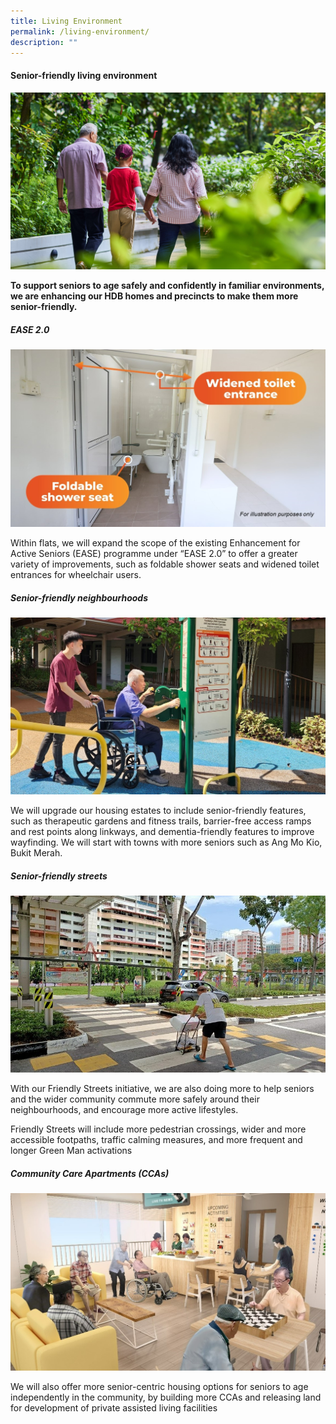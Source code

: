 ```yaml
---
title: Living Environment
permalink: /living-environment/
description: ""
---
```

#### Senior-friendly living environment ####

![](/images/living%20environment%20banner%20(2).jpg)

**To support seniors to age safely and confidently in familiar environments, we are enhancing  our HDB homes and precincts to make them more senior-friendly.**

##### EASE 2.0 #####

![](/images/ease-2.jpg)

Within flats, we will expand the scope of the existing Enhancement for Active Seniors (EASE) programme under “EASE 2.0” to offer a greater variety of improvements, such as foldable shower seats and widened toilet entrances for wheelchair users.

##### Senior-friendly neighbourhoods #####

![](/images/seniorfriendly%20(2).jpg)

We will upgrade our housing estates to include senior-friendly features, such as therapeutic gardens and fitness trails, barrier-free access ramps and rest points along linkways, and dementia-friendly features to improve wayfinding. We will start with towns with more seniors such as Ang Mo Kio, Bukit Merah.

##### Senior-friendly streets #####

![](/images/streets2%20(2).jpg)

With our Friendly Streets initiative, we are also doing more to help seniors and the wider community commute more safely around their neighbourhoods, and encourage more active lifestyles. 

Friendly Streets will include more pedestrian crossings, wider and more accessible footpaths, traffic calming measures, and more frequent and longer Green Man activations

##### Community Care Apartments (CCAs) #####

![](/images/cca%20(2).jpg)

We will also offer more senior-centric housing options for seniors to age independently in the community, by building more CCAs and releasing land for development of private assisted living facilities